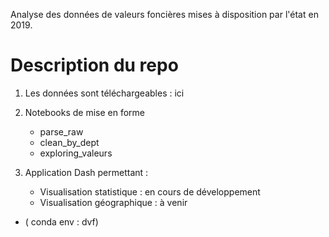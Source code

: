 Analyse des données de valeurs foncières mises à disposition par l'état en 2019.

# Description du repo

1. Les données sont téléchargeables : ici

2. Notebooks de mise en forme
    - parse_raw
    - clean_by_dept
    - exploring_valeurs
    
3. Application Dash permettant :
    - Visualisation statistique : en cours de développement
    - Visualisation géographique : à venir
    
    

- ( conda env : dvf)